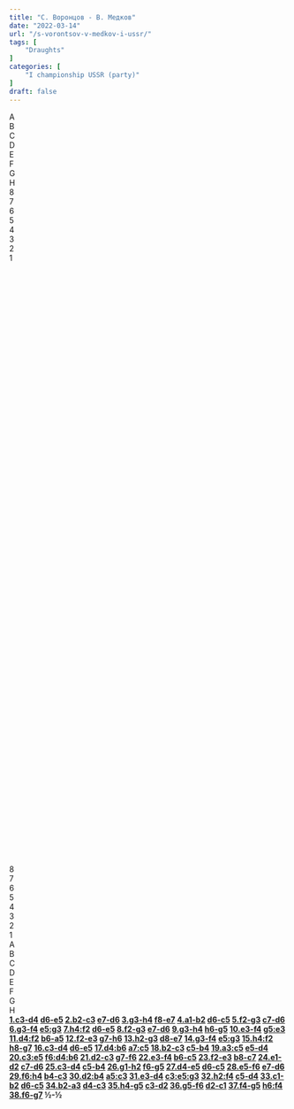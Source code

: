 ```yaml
---
title: "С. Воронцов - В. Медков"
date: "2022-03-14"
url: "/s-vorontsov-v-medkov-i-ussr/"
tags: [
    "Draughts"
]
categories: [
    "I championship USSR (party)"
]
draft: false
---
```


<!--more-->

<link rel="stylesheet" href="https://use.fontawesome.com/releases/v5.5.0/css/all.css"
          integrity="sha384-B4dIYHKNBt8Bc12p+WXckhzcICo0wtJAoU8YZTY5qE0Id1GSseTk6S+L3BlXeVIU" crossorigin="anonymous">
<div class="flex_div">
    <div>
        <div id="main">
            <div id="header">
                <div></div>
                <div>A</div>
                <div>B</div>
                <div>C</div>
                <div>D</div>
                <div>E</div>
                <div>F</div>
                <div>G</div>
                <div>H</div>
                <div></div>
            </div>
            <div id="content">
                <div id="left">
                    <div>8</div>
                    <div>7</div>
                    <div>6</div>
                    <div>5</div>
                    <div>4</div>
                    <div>3</div>
                    <div>2</div>
                    <div>1</div>
                </div>
                <div id="board">
                    <div>&nbsp;</div>
                    <div>&nbsp;</div>
                    <div>&nbsp;</div>
                    <div>&nbsp;</div>
                    <div>&nbsp;</div>
                    <div>&nbsp;</div>
                    <div>&nbsp;</div>
                    <div>&nbsp;</div>
                    <div>&nbsp;</div>
                    <div>&nbsp;</div>
                    <div>&nbsp;</div>
                    <div>&nbsp;</div>
                    <div>&nbsp;</div>
                    <div>&nbsp;</div>
                    <div>&nbsp;</div>
                    <div>&nbsp;</div>
                    <div>&nbsp;</div>
                    <div>&nbsp;</div>
                    <div>&nbsp;</div>
                    <div>&nbsp;</div>
                    <div>&nbsp;</div>
                    <div>&nbsp;</div>
                    <div>&nbsp;</div>
                    <div>&nbsp;</div>
                    <div>&nbsp;</div>
                    <div>&nbsp;</div>
                    <div>&nbsp;</div>
                    <div>&nbsp;</div>
                    <div>&nbsp;</div>
                    <div>&nbsp;</div>
                    <div>&nbsp;</div>
                    <div>&nbsp;</div>
                    <div>&nbsp;</div>
                    <div>&nbsp;</div>
                    <div>&nbsp;</div>
                    <div>&nbsp;</div>
                    <div>&nbsp;</div>
                    <div>&nbsp;</div>
                    <div>&nbsp;</div>
                    <div>&nbsp;</div>
                    <div>&nbsp;</div>
                    <div>&nbsp;</div>
                    <div>&nbsp;</div>
                    <div>&nbsp;</div>
                    <div>&nbsp;</div>
                    <div>&nbsp;</div>
                    <div>&nbsp;</div>
                    <div>&nbsp;</div>
                    <div>&nbsp;</div>
                    <div>&nbsp;</div>
                    <div>&nbsp;</div>
                    <div>&nbsp;</div>
                    <div>&nbsp;</div>
                    <div>&nbsp;</div>
                    <div>&nbsp;</div>
                    <div>&nbsp;</div>
                    <div>&nbsp;</div>
                    <div>&nbsp;</div>
                    <div>&nbsp;</div>
                    <div>&nbsp;</div>
                    <div>&nbsp;</div>
                    <div>&nbsp;</div>
                    <div>&nbsp;</div>
                    <div>&nbsp;</div>
                </div>
                <div id="right">
                    <div>8</div>
                    <div>7</div>
                    <div>6</div>
                    <div>5</div>
                    <div>4</div>
                    <div>3</div>
                    <div>2</div>
                    <div>1</div>
                </div>
            </div>
            <div id="footer">
                <div></div>
                <div>A</div>
                <div>B</div>
                <div>C</div>
                <div>D</div>
                <div>E</div>
                <div>F</div>
                <div>G</div>
                <div>H</div>
                <div></div>
            </div>
        </div>
        <div class="buttons">
            <i class="fas fa-step-backward" onclick="toStart()"></i>
            <i class="fas fa-chevron-circle-left" onclick="prev()"></i>
            <i class="fas fa-chevron-circle-right" onclick="next()"></i>
            <i class="fas fa-step-forward" onclick="toEnd()"></i>
        </div>
    </div>
    <div id="partyText"><strong><a href="javascript:moveTo(1)">1.c3-d4</a> <a href="javascript:moveTo()">d6-e5</a> 
<a href="javascript:moveTo()">2.b2-c3</a> <a href="javascript:moveTo()">e7-d6</a> 
<a href="javascript:moveTo()">3.g3-h4</a> <a href="javascript:moveTo()">f8-e7</a> 
<a href="javascript:moveTo()">4.a1-b2</a> <a href="javascript:moveTo()">d6-c5</a> 
<a href="javascript:moveTo()">5.f2-g3</a> <a href="javascript:moveTo()">c7-d6</a> 
<a href="javascript:moveTo()">6.g3-f4</a> <a href="javascript:moveTo()">e5:g3</a> 
<a href="javascript:moveTo()">7.h4:f2</a> <a href="javascript:moveTo()">d6-e5</a> 
<a href="javascript:moveTo()">8.f2-g3</a> <a href="javascript:moveTo()">e7-d6</a> 
<a href="javascript:moveTo()">9.g3-h4</a> <a href="javascript:moveTo()">h6-g5</a> 
<a href="javascript:moveTo()">10.e3-f4</a> <a href="javascript:moveTo()">g5:e3</a> 
<a href="javascript:moveTo()">11.d4:f2</a> <a href="javascript:moveTo()">b6-a5</a> 
<a href="javascript:moveTo()">12.f2-e3</a> <a href="javascript:moveTo()">g7-h6</a> 
<a href="javascript:moveTo()">13.h2-g3</a> <a href="javascript:moveTo()">d8-e7</a> 
<a href="javascript:moveTo()">14.g3-f4</a> <a href="javascript:moveTo()">e5:g3</a> 
<a href="javascript:moveTo()">15.h4:f2</a> <a href="javascript:moveTo()">h8-g7</a> 
<a href="javascript:moveTo()">16.c3-d4</a> <a href="javascript:moveTo()">d6-e5</a> 
<a href="javascript:moveTo()">17.d4:b6</a> <a href="javascript:moveTo()">a7:c5</a> 
<a href="javascript:moveTo()">18.b2-c3</a> <a href="javascript:moveTo()">c5-b4</a> 
<a href="javascript:moveTo()">19.a3:c5</a> <a href="javascript:moveTo()">e5-d4</a> 
<a href="javascript:moveTo()">20.c3:e5</a> <a href="javascript:moveTo()">f6:d4:b6</a> 
<a href="javascript:moveTo()">21.d2-c3</a> <a href="javascript:moveTo()">g7-f6</a> 
<a href="javascript:moveTo()">22.e3-f4</a> <a href="javascript:moveTo()">b6-c5</a> 
<a href="javascript:moveTo()">23.f2-e3</a> <a href="javascript:moveTo()">b8-c7</a> 
<a href="javascript:moveTo()">24.e1-d2</a> <a href="javascript:moveTo()">c7-d6</a> 
<a href="javascript:moveTo()">25.c3-d4</a> <a href="javascript:moveTo()">c5-b4</a> 
<a href="javascript:moveTo()">26.g1-h2</a> <a href="javascript:moveTo()">f6-g5</a> 
<a href="javascript:moveTo()">27.d4-e5</a> <a href="javascript:moveTo()">d6-c5</a> 
<a href="javascript:moveTo()">28.e5-f6</a> <a href="javascript:moveTo()">e7-d6</a> 
<a href="javascript:moveTo()">29.f6:h4</a> <a href="javascript:moveTo()">b4-c3</a> 
<a href="javascript:moveTo()">30.d2:b4</a> <a href="javascript:moveTo()">a5:c3</a> 
<a href="javascript:moveTo()">31.e3-d4</a> <a href="javascript:moveTo()">c3:e5:g3</a> 
<a href="javascript:moveTo()">32.h2:f4</a> <a href="javascript:moveTo()">c5-d4</a> 
<a href="javascript:moveTo()">33.c1-b2</a> <a href="javascript:moveTo()">d6-c5</a> 
<a href="javascript:moveTo()">34.b2-a3</a> <a href="javascript:moveTo()">d4-c3</a> 
<a href="javascript:moveTo()">35.h4-g5</a> <a href="javascript:moveTo()">c3-d2</a> 
<a href="javascript:moveTo()">36.g5-f6</a> <a href="javascript:moveTo()">d2-c1</a> 
<a href="javascript:moveTo()">37.f4-g5</a> <a href="javascript:moveTo()">h6:f4</a> 
<a href="javascript:moveTo()">38.f6-g7</a> ½-½</strong>
    </div>
</div>
<script type="text/javascript" src="/js/party.js"></script>
